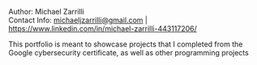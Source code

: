 Author: Michael Zarrilli  
Contact Info: michaeljzarrilli@gmail.com | https://www.linkedin.com/in/michael-zarrilli-443117206/

This portfolio is meant to showcase projects that I completed from the Google cybersecurity certificate, as well as other programming projects
